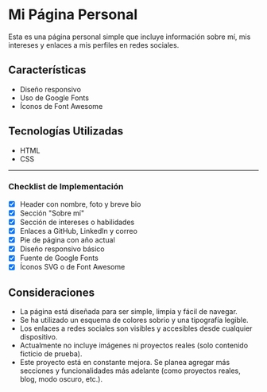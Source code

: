 # Mi Página Personal

Esta es una página personal simple que incluye información sobre mí, mis intereses y enlaces a mis perfiles en redes sociales.

## Características

- Diseño responsivo
- Uso de Google Fonts
- Íconos de Font Awesome

## Tecnologías Utilizadas

- HTML
- CSS

---

### Checklist de Implementación

- [x] Header con nombre, foto y breve bio
- [x] Sección "Sobre mí"
- [x] Sección de intereses o habilidades
- [x] Enlaces a GitHub, LinkedIn y correo
- [x] Pie de página con año actual
- [x] Diseño responsivo básico
- [x] Fuente de Google Fonts
- [x] Íconos SVG o de Font Awesome

## Consideraciones

- La página está diseñada para ser simple, limpia y fácil de navegar.
- Se ha utilizado un esquema de colores sobrio y una tipografía legible.
- Los enlaces a redes sociales son visibles y accesibles desde cualquier dispositivo.
- Actualmente no incluye imágenes ni proyectos reales (solo contenido ficticio de prueba).
- Este proyecto está en constante mejora. Se planea agregar más secciones y funcionalidades más adelante (como proyectos reales, blog, modo oscuro, etc.).
